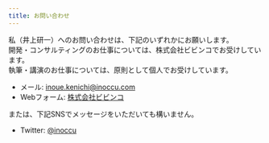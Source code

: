 ```yaml
---
title: お問い合わせ
---
```


私（井上研一）へのお問い合わせは、下記のいずれかにお願いします。  
開発・コンサルティングのお仕事については、株式会社ビビンコでお受けしています。  
執筆・講演のお仕事については、原則として個人でお受けしています。

- メール: [inoue.kenichi@inoccu.com](mailto:inoue.kenichi@inoccu.com)
- Webフォーム: [株式会社ビビンコ](https://vivinko.com/contact)

または、下記SNSでメッセージをいただいても構いません。

- Twitter: [@inoccu](https://twitter.com/inoccu/)

